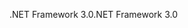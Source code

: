 <span data-ttu-id="08c2e-101">.NET Framework 3.0</span><span class="sxs-lookup"><span data-stu-id="08c2e-101">.NET Framework 3.0</span></span>
